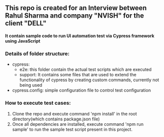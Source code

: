 ## This repo is created for an Interview between Rahul Sharma and company "NVISH" for the client "DELL"

#### It contain sample code to run UI automation test via Cypress framework using JavaScript

### Details of folder structure:
 
- cypress:
  - e2e: this folder contain the actual test scripts which are executed
  - support: It contains some files that are used to extend the functionality of cypress by creating custom commands, currently not being used
- cypress.config: simple configuration file to control test configuration

### How to execute test cases:

1. Clone the repo and execute command 'npm install' in the root directory(which contains package.json file)
2. Once all dependencies are installed, execute command 'npm run sample' to run the sample test script present in this project.
